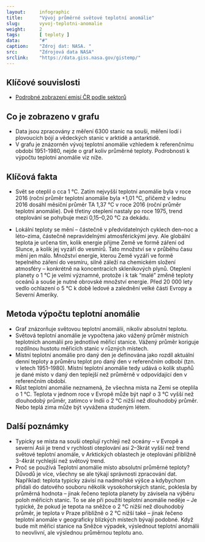 ```yaml
---
layout:     infographic
title:      "Vývoj průměrné světové teplotní anomálie"
slug:       vyvoj-teplotni-anomalie
weight:     2
tags:       [ teploty ]
data:       "#"
caption:    "Zdroj dat: NASA. "
src:	    "Zdrojová data NASA"
srclink:    "https://data.giss.nasa.gov/gistemp/"
---
```


## Klíčové souvislosti 

- [Podrobné zobrazení emisí ČR podle sektorů](/infografiky/teplota-cr-)

## Co je zobrazeno v grafu
* Data jsou zpracovány z měření 6300  stanic na souši, měření lodí i plovoucích bójí a vědeckých stanic v arktidě a antarktidě. 
* V grafu je znázorněn vývoj teplotní anomálie vzhledem k referenčnímu období 1951-1980, nejde o graf koliv průměrné teploty. Podrobnosti k výpočtu teplotní anomálie viz níže.

## Klíčová fakta

* Svět se oteplil o cca 1 °C. Zatím nejvyšší teplotní anomálie byla v roce 2016 (roční průměr teplotní anomálie byla +1,01 °C, přičemž v lednu 2016 dosáhl měsíční průměr TA 1,37 °C v roce 2016 (roční průměr teplotní anomálie). Dvě třetiny oteplení nastaly po roce 1975, trend oteplování se pohybuje mezi 0,15&ndash;0,20 °C za dekádu.

* Lokální teploty se mění &ndash; částečně v předvídatelných cyklech den&ndash;noc a léto&ndash;zima, částečně nepravidelnými atmosférickými jevy. Ale globální teplota je určena tím, kolik energie přijme Země ve formě záření od Slunce, a kolik jej vyzáří do vesmírů. Tato množství se v průběhu času mění jen málo. Množství energie, kterou Země vyzáří ve formě tepelného záření do vesmíru, silně záleží na chemickém složení atmosféry &ndash; konkrétně na koncentracích skleníkových plynů.
Oteplení planety o 1 °C je velmi významné, protože i k tak “malé” změně teploty oceánů a souše je nutné obrovské množství energie. Před 20 000 lety vedlo ochlazení o 5 °C k době ledové a zalednění velké části Evropy a Severní Ameriky.

## Metoda výpočtu teplotní anomálie

* Graf znázorňuje světovou teplotní anomálii, nikoliv absolutní teplotu.
* Světová teplotní anomálie je vypočtena jako vážený průměr místních teplotních anomálií pro jednotlivé měřicí stanice. Vážený průměr koriguje rozdílnou hustotu měřicích stanic v různých místech.
* Místní teplotní anomálie pro daný den je definována jako rozdíl aktuální denní teploty a průměru teplot pro daný den v referenčním odbobí (tzn. v letech 1951&ndash;1980). Místní teplotní anomálie tedy udává o kolik stupňů je dané místo v daný den teplejší než průměrně v odpovídající den v referenčním období.     
* Růst teplotní anomálie neznamená, že všechna místa na Zemi se oteplila o 1 °C. Teplota v jednom roce v Evropě může být např o 3 °C vyšší než dlouhodobý průměr, zatímco v Indii o 2 °C nižší než dlouhodobý průměr. Nebo teplá zima může být vyvážena studeným létem. 

## Další poznámky

* Typicky se místa na souši oteplují rychleji než oceány &ndash; v Evropě a severní Asii je trend v rychlosti oteplování asi 2&ndash;3krát vyšší než trend světové teplotní anomále, v Arktických oblastech je oteplování přibližně 3-4krát rychlejší než světový trend.  
* Proč se používá Teplotní anomálie místo absolutní průměrné teploty? Důvodů je více, všechny se ale týkají správnosti zpracování dat. Například: teplota typicky závisí na nadmořské výšce a kdybychom přidali do datového souboru několik vysokohorských stanic, poklesla by průměrná hodnota &ndash; jinak řečeno teplota planety by závisela na výběru poloh měřicích stanic. To se ale při použití teplotní anomálie neděje &ndash; Je typické, že pokud je tepota na sněžce o 2 °C nižší než dlouhodobý průměr, je teplota v Praze přibližně o 2 °C nižší také &ndash; jinak řečeno teplotní anomále v geograficky blízkých místech bývají podobné. Když bude mít měřicí stanice na Sněžce výpadek, výslednout teplotní anomálii to neovlivní, ale výslednou průměrnou teplotu ano. 

